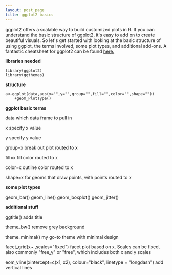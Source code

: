 ```yaml
---
layout: post_page
title: ggplot2 basics
---
```


ggplot2 offers a scalable way to build customized plots in R. If you can understand the basic structure of ggplot2, it's easy to add on to create beautiful visuals. So let's get started with looking at the basic structure of using ggplot, the terms involved, some plot types, and additional add-ons. A fantastic cheatsheet for ggplot2 can be found [here.](http://www.rstudio.com/wp-content/uploads/2015/03/ggplot2-cheatsheet.pdf)

**libraries needed**

	library(ggplot2)
	library(ggthemes)


**structure**

	a<-ggplot(data,aes(x="",y="",group="",fill="",color="",shape=""))
		+geom_PlotType()


**ggplot basic terms**

data
which data frame to pull in

x
specify x value

y
specify y value

group=x
break out plot routed to x

fill=x 
fill color routed to x

color=x
outline color routed to x

shape=x 
for geoms that draw points, with points routed to x


**some plot types**

geom_bar()
geom_line()
geom_boxplot()
geom_jitter()


**additional stuff**

ggtitle()
adds title

theme_bw()
remove grey background

theme_minimal()
my go-to theme with minimal design

facet_grid(x~.,scales="fixed")
facet plot based on x. Scales can be fixed, also commonly "free_y" or "free", which includes both x and y scales

eom_vline(xintercept=c(x1, x2), colour="black", linetype = "longdash")
add vertical lines


